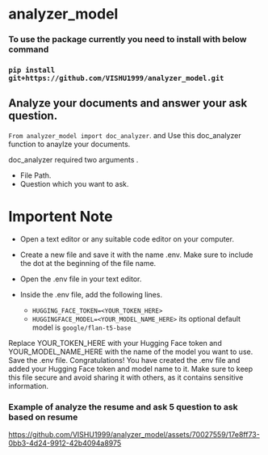 # analyzer_model
### To use the package currently you need to install with below command 

### `pip install git+https://github.com/VISHU1999/analyzer_model.git`

## Analyze your documents and answer your ask question.
`From analyzer_model import doc_analyzer`.
and Use this doc_analyzer function to anaylze your documents.

doc_analyzer required two arguments . 
- File Path. 
- Question which you want to ask.

# Importent Note 
- Open a text editor or any suitable code editor on your computer.
- Create a new file and save it with the name .env. Make sure to include the dot at the beginning of the file name.
- Open the .env file in your text editor.
- Inside the .env file, add the following lines.

   -  `HUGGING_FACE_TOKEN=<YOUR_TOKEN_HERE>`
   -  `HUGGINGFACE_MODEL=<YOUR_MODEL_NAME_HERE>` its optional default model is `google/flan-t5-base`

Replace YOUR_TOKEN_HERE with your Hugging Face token and YOUR_MODEL_NAME_HERE with the name of the model you want to use.
Save the .env file.
Congratulations! You have created the .env file and added your Hugging Face token and model name to it. Make sure to keep this file secure and avoid sharing it with others, as it contains sensitive information.
### Example of analyze the resume and ask 5 question to ask based on resume

https://github.com/VISHU1999/analyzer_model/assets/70027559/17e8ff73-0bb3-4d24-9912-42b4094a8975


